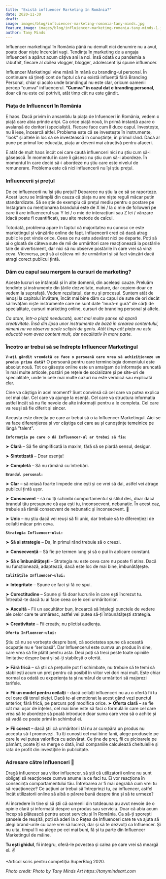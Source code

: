 ```yaml
---
title: "Există influencer Marketing în România?"
date: 2020-11-30
draft: 
image: images/blog/influiencer-marketing-romania-tany-minds.jpg
feature_image: images/blog/influiencer-marketing-romania-tany-minds-1.jpg
author: Tany Minds
---
```


Influencer marketingul în România până nu demult nici denumire nu a avut, poate doar niște încercări vagi. Tendința în marketing de a angaja influenceri a apărut acum câțiva ani la noi. Însă odată cu pandemia a răbufnit, fiecare al doilea vlogger, blogger, adolescent își spune influencer.

Influencer Marketingul vine mână în mână cu branding-ul personal. În continuare să țineți cont de faptul că nu există influență fără Branding Personal, chiar și acolo unde brandingul nu este clar, oricum oamenii percep ”cumva” influencerul. **”Cumva” în cazul dat e branding personal**, doar că nu este cel potrivit, atât timp cât nu este gândit.

### Piața de Influenceri în România

E haos. Dacă privim în ansamblu la piața de Infuenceri în România, vedem o piață care abia prinde aripi. Ca orice piață nouă, în primă instanță apare o avalanșă de doritori (specialiști). Fiecare face cum îl duce capul. Investește, nu îi iese, încearcă altfel. Problema este că se investește în instrumente, ”look” și altele în loc să se investească în cunoștințe, în primul rând. Dacă ar pune pe primul loc educația, piața ar deveni mai atractivă pentru afaceri.

E atât de mult haos încât cei care caută influenceri nici nu știu cum să-i găsească. În momentul în care îi găsesc nu știu cum să-i abordeze. În momentul în care decid să-i abordeze nu știu care este nivelul de remunerare. Problema este că nici influencerii nu își știu prețul.

### Influencerii și prețul

De ce influencerii nu își știu prețul? Deoarece nu știu la ce să se raporteze. Acest lucru se întâmplă din cauza că piața nu are niște reguli măcar puțin standardizate. Să se știe de exemplu că prețul mediu pentru o postare pe Instagram cu menționarea brandului este de X lei / la o mie de followeri pe care îi are influencerul sau Y lei / o mie de interacțiuni sau Z lei / vânzare (dacă poate fi cuantificat), sau alte metode de calcul.

Totodată, problema apare în faptul că majoritatea nu cunosc ce este marketingul și vânzările online de fapt. Influencerii cred că dacă atrag public le pot vinde orice. Ceea ce nu este adevărat nici pe departe. Poți să ai o gloată de câteva sute de mii de urmăritori care reacționează la postările tale de divertisment, dar nici să nu observe postările în care vrei să vinzi ceva. Viceversa, poți să ai câteva mii de urmăritori și să faci vânzări dacă atragi corect publicul țintă.

### Dăm cu capul sau mergem la cursuri de marketing?

Aceste lucruri se întâmplă și în alte domenii, din aceleași cauze. Preluăm tendințe și instrumente din țările dezvoltate, mature, dar copiem doar ce vedem la suprafață. Vedem rezultatul, dar nu și procesul. Suntem atât de lenoși la capitolul învățare, încât mai bine dăm cu capul de sute de ori decât să învățăm niște instrumente care ne sunt date ”mură-n gură” de cărți de specialitate, cursuri marketing online, cursuri de branding personal și altele.

_Ca atare, într-o piață needucată, sunt mai multe șanse să apară creativitate. Însă din lipsa unor instrumente de bază în crearea contentului, nimeni nu va observa acele sclipiri de geniu. Atât timp cât piața nu este educată vom avea content mult, dar necalitativ în mare parte._

### Încotro ar trebui să se îndrepte Influencer Marketingul

**`V-ați gândit vreodată ce face o persoană care vrea să achiziționeze un produs prima dată?`** O persoană pentru care terminologia domeniului este absolut nouă. Tot ce găsește online este un amalgam de informație aruncată în mai multe articole, postări pe rețele de socializare și pe site-uri de specialitate, unde în cele mai multe cazuri nu este veridică sau explicată clar.

Cine va câștiga în acel moment? Sunt convinsă că cel care va putea explica cel mai clar. Cel care va ajunge la esență. Cel care va structura informația astfel încât să nu fie nevoie de alte informații pentru a le completa. Cel care va reuși să fie diferit și sincer.

Aceasta este direcția pe care ar trebui să o ia Influencer Marketingul. Aici se va face diferențierea și vor câștiga cei care au și cunoștințe temeinice pe lângă ”talent”.

**`Informația pe care o dă Influencer-ul ar trebui să fie:`**

➤ **Clară** – Să fie simplificată la maxim, fără să se piardă sensul, desigur.

➤ **Sintetizată** – Doar esența!

➤ **Completă** – Să nu rămână cu întrebări.

**`Brandul personal:`**

➤ **Clar** – să reiasă foarte limpede cine ești și ce vrei să dai, astfel vei atrage publicul țintă ușor.

➤ **Consecvent** – să nu îți schimbi comportamentul și stilul des, doar dacă brandul tău presupune că așa ești tu, inconsecvent, nebunatic. În acest caz, trebuie să rămâi consecvent de nebunatic și inconsecvent. 🙂

➤ **Unic** – nu știu dacă vei reuși să fii unic, dar trebuie să te diferențiezi de ceilalți măcar prin ceva.

**`Strategia Influencer-ului:`**

➤ **Să ai strategie** – Da, în primul rând trebuie să o creezi.

➤ **Consecvență** – Să fie pe termen lung și să o pui în aplicare constant.

➤ **Să o îmbunătățești** – Strategia nu este ceva care nu poate fi atins. Dacă nu funcționează, adaptează, dacă este loc de mai bine, îmbunătățește.

**`Calitățile Influencer-ului:`**

➤ **Integritate** – Spune ce faci și fă ce spui.

➤ **Corectitudine** – Spune și fă doar lucrurile în care ești încrezut tu. Întreabă-te dacă tu ai face ceea ce le ceri urmăritorilor.

➤ **Ascultă** – Fii un ascultător bun, încearcă să înțelegi punctele de vedere ale celor care te urmăresc, astfel vei putea să-ți îmbunătățești strategia.

➤ **Creativitate** – Fii creativ, nu plictisi audiența.

**`Oferta Influencer-ului:`**

Știu că nu se vorbește despre bani, că societatea spune că această ocupație nu e ”serioasă”. Dar Influencerul este cumva un produs în sine, care vrea să fie plătit pentru asta. Deci poți să treci peste toate opiniile limitative despre bani și să-ți stabilești o ofertă.

➤ **Fără frică** – să știi că prețurile pot fi schimbate, nu trebuie să te temi să stabilești acum un preț pentru că posibil în viitor vei dori mai mult. Este chiar normal ca odată cu experiența ta și numărul de urmăritori să majorezi tarifele.

➤ **Fii un model pentru ceilalți** – dacă ceilalți influenceri nu au o ofertă fii tu cel care dă tonul pieței. Dacă te-ai emoționat la acest gând vezi punctul anterior, fără frică, pe parcurs poți modifica orice.
➤ **Oferta clară** – se fie cât mai ușor de înțeles, cel mai bine este să faci o formulă în care cel care vrea să te abordeze să poată introduce doar suma care vrea să o achite și să vadă ce poate primi în schimbul ei.

➤ **Fii corect** – dacă știi că urmăritorii tăi nu ar cumpăra un produs nu accepta să-l promovezi. Tu îți cunoști cel mai bine fanii, alege produsele pe care le vei putea valorifica cu adevărat. Ce ține de preț, fii cu picioarele pe pământ, poate îți va merge o dată, însă companiile calculează cheltuielile și rata de profit din investițiile în publicitate.

### Adresare către Influenceri 🙂

Dragă influencer sau viitor influencer, să știi că utilizatorii online nu sunt obligați să reacționeze cumva anume la ce faci tu. Ei vor reacționa în consecința comportamentului tău. Întrebarea ar fi mai degrabă cum vrei tu să reacționeze? Ce acțiuni ar trebui să întreprinzi tu, ca influencer, astfel încât utilizatorii online să aibă o părere bună despre tine și să te urmeze?

Ai încredere în tine și să știi că oamenii din totdeauna au avut nevoie de o opinie clară și informată despre un produs sau serviciu. Doar că abia acum încep să plătească pentru acest serviciu și în România. Ca să-ți sporești șansele de reușită, poți să aderi la o Rețea de Influenceri care te va ajuta să alegi brand-urile cu care vrei să lucrezi, dar și să te dezvolți ca Influencer. Și nu uita, timpul îi va alege pe cei mai buni, fă și tu parte din Influencer Marketingul de mâine.

**Tu ești ghidul**, fii integru, oferă-le povestea și calea pe care vrei să meargă ei. ✌

*Articol scris pentru competiția SuperBlog 2020.

_Photo credit: Photo by Tany Minds Art https://tanymindsart.com_